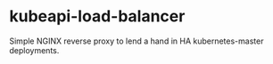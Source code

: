 # kubeapi-load-balancer

Simple NGINX reverse proxy to lend a hand in HA kubernetes-master deployments.
